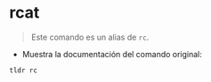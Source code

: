 # rcat

> Este comando es un alias de `rc`.

- Muestra la documentación del comando original:

`tldr rc`
